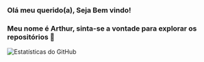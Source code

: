 ### Olá meu querido(a), Seja Bem vindo! 
### Meu nome é Arthur, sinta-se a vontade para explorar os repositórios 👋

![Estatísticas do GitHub](https://github-readme-stats.vercel.app/api?username=Artdev2004&show_icons=true&theme=radical)








